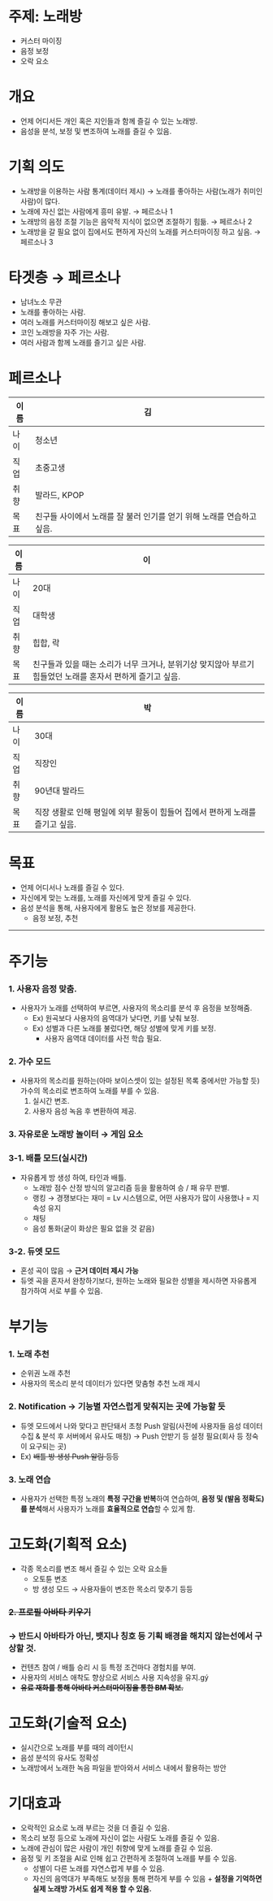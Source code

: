 # 주제: 노래방

- 커스터 마이징
- 음정 보정
- 오락 요소

# 개요

- 언제 어디서든 개인 혹은 지인들과 함께 즐길 수 있는 노래방.
- 음성을 분석, 보정 및 변조하여 노래를 즐길 수 있음.

# 기획 의도

- 노래방을 이용하는 사람 통계(데이터 제시) → 노래를 좋아하는 사람(노래가 취미인 사람)이 많다.
- 노래에 자신 없는 사람에게 흥미 유발. → 페르소나 1
- 노래방의 음정 조절 기능은 음악적 지식이 없으면 조절하기 힘듦. → 페르소나 2
- 노래방을 갈 필요 없이 집에서도 편하게 자신의 노래를 커스터마이징 하고 싶음. → 페르소나 3

# 타겟층 → 페르소나

- 남녀노소 무관
- 노래를 좋아하는 사람.
- 여러 노래를 커스터마이징 해보고 싶은 사람.
- 코인 노래방을 자주 가는 사람.
- 여러 사람과 함께 노래를 즐기고 싶은 사람.

# 페르소나

| 이름 | 김 |
| --- | --- |
| 나이 | 청소년 |
| 직업 | 초중고생 |
| 취향 | 발라드, KPOP |
| 목표 | 친구들 사이에서 노래를 잘 불러 인기를 얻기 위해 노래를 연습하고 싶음. |

| 이름 | 이 |
| --- | --- |
| 나이 | 20대 |
| 직업 | 대학생 |
| 취향 | 힙합, 락 |
| 목표 | 친구들과 있을 때는 소리가 너무 크거나, 분위기상 맞지않아 부르기 힘들었던 노래를 혼자서 편하게 즐기고 싶음. |

| 이름 | 박 |
| --- | --- |
| 나이 | 30대 |
| 직업 | 직장인 |
| 취향 | 90년대 발라드 |
| 목표 | 직장 생활로 인해 평일에 외부 활동이 힘들어 집에서 편하게 노래를 즐기고 싶음. |

# 목표

- 언제 어디서나 노래를 즐길 수 있다.
- 자신에게 맞는 노래를, 노래를 자신에게 맞게 즐길 수 있다.
- 음성 분석을 통해, 사용자에게 활용도 높은 정보를 제공한다.
    - 음정 보정, 추천

---

# 주기능

### 1. 사용자 음정 맞춤.

- 사용자가 노래를 선택하여 부르면, 사용자의 목소리를 분석 후 음정을 보정해줌.
    - Ex) 원곡보다 사용자의 음역대가 낮다면, 키를 낮춰 보정.
    - Ex) 성별과 다른 노래를 불렀다면, 해당 성별에 맞게 키를 보정.
        - 사용자 음역대 데이터를 사전 학습 필요.

### 2. 가수 모드

- 사용자의 목소리를 원하는(아마 보이스셋이 있는 설정된 목록 중에서만 가능할 듯) 가수의 목소리로 변조하여 노래를 부를 수 있음.
    1. 실시간 변조.
    2. 사용자 음성 녹음 후 변환하여 제공.

### 3. 자유로운 노래방 놀이터 → 게임 요소

### 3-1. 배틀 모드(실시간)

- 자유롭게 방 생성 하여, 타인과 배틀.
    - 노래방 점수 산정 방식의 알고리즘 등을 활용하여 승 / 패 유무 판별.
    - 랭킹 → 경쟁보다는 재미 = Lv 시스템으로, 어떤 사용자가 많이 사용했나 = 지속성 유지
    - 채팅
    - 음성 통화(굳이 화상은 필요 없을 것 같음)

### 3-2. 듀엣 모드

- 혼성 곡이 많음 → **근거 데이터 제시 가능**
- 듀엣 곡을 혼자서 완창하기보다, 원하는 노래와 필요한 성별을 제시하면 자유롭게 참가하여 서로 부를 수 있음.

# 부기능

### 1. 노래 추천

- 순위권 노래 추천
- 사용자의 목소리 분석 데이터가 있다면 맞춤형 추천 노래 제시

### 

### 2. Notification → 기능별 자연스럽게 맞춰지는 곳에 가능할 듯

- 듀엣 모드에서 나와 맞다고 판단돼서 초청 Push 알림(사전에 사용자들 음성 데이터 수집 & 분석 후 서버에서 유사도 매칭) → Push 안받기 등 설정 필요(회사 등 정숙이 요구되는 곳)
- Ex) ~~배틀 방 생성 Push 알림 등등~~

### 3. 노래 연습

- 사용자가 선택한 특정 노래의 **특정 구간을 반복**하여 연습하여, **음정 및 (발음 정확도)를 분석**해서 사용자가 노래를 **효율적으로 연습**할 수 있게 함.

# 고도화(기획적 요소)

- 각종 목소리를 변조 해서 즐길 수 있는 오락 요소들
    - 오토튠 변조
    - 방 생성 모드 → 사용자들이 변조한 목소리 맞추기 등등

### ~~2. 프로필 아바타 키우기~~

### → 반드시 아바타가 아닌, 뱃지나 칭호 등 기획 배경을 해치지 않는선에서 구상할 것.

- 컨텐츠 참여 / 배틀 승리 시 등 특정 조건마다 경험치를 부여.
- 사용자의 서비스 애착도 향상으로 서비스 사용 지속성을 유지.gý
- **~~유료 재화를 통해 아바타 커스터마이징을 통한 BM 확보.~~**

# 고도화(기술적 요소)

- 실시간으로 노래를 부를 때의 레이턴시
- 음성 분석의 유사도 정확성
- 노래방에서 노래한 녹음 파일을 받아와서 서비스 내에서 활용하는 방안

# 기대효과

- 오락적인 요소로 노래 부르는 것을 더 즐길 수 있음.
- 목소리 보정 등으로 노래에 자신이 없는 사람도 노래를 즐길 수 있음.
- 노래에 관심이 많은 사람이 개인 취향에 맞게 노래를 즐길 수 있음.
- 음정 및 키 조절을 AI로 인해 쉽고 간편하게 조절하여 노래를 부를 수 있음.
    - 성별이 다른 노래를 자연스럽게 부를 수 있음.
    - 자신의 음역대가 부족해도 보정을 통해 편하게 부를 수 있음 + **설정을 기억하면 실제 노래방 가서도 쉽게 적용 할 수 있음.**
